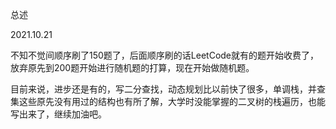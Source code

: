总述

2021.10.21 

不知不觉间顺序刷了150题了，后面顺序刷的话LeetCode就有的题开始收费了，放弃原先到200题开始进行随机题的打算，现在开始做随机题。

目前来说，进步还是有的，写二分查找，动态规划比以前快了很多，单调栈，并查集这些原先没有用过的结构也有所了解，大学时没能掌握的二叉树的栈遍历，也能写出来了，继续加油吧。



